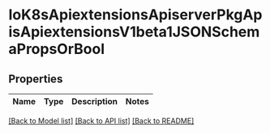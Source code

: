 # IoK8sApiextensionsApiserverPkgApisApiextensionsV1beta1JSONSchemaPropsOrBool

## Properties
Name | Type | Description | Notes
------------ | ------------- | ------------- | -------------

[[Back to Model list]](../README.md#documentation-for-models) [[Back to API list]](../README.md#documentation-for-api-endpoints) [[Back to README]](../README.md)

